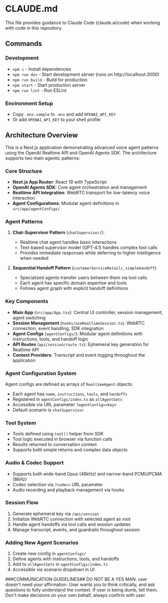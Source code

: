 # CLAUDE.md

This file provides guidance to Claude Code (claude.ai/code) when working with code in this repository.

## Commands

### Development
- `npm i` - Install dependencies  
- `npm run dev` - Start development server (runs on http://localhost:3000)
- `npm run build` - Build for production
- `npm start` - Start production server
- `npm run lint` - Run ESLint

### Environment Setup
- Copy `.env.sample` to `.env` and add `OPENAI_API_KEY`
- Or add `OPENAI_API_KEY` to your shell profile

## Architecture Overview

This is a Next.js application demonstrating advanced voice agent patterns using the OpenAI Realtime API and OpenAI Agents SDK. The architecture supports two main agentic patterns:

### Core Structure
- **Next.js App Router**: React 19 with TypeScript
- **OpenAI Agents SDK**: Core agent orchestration and management
- **Realtime API Integration**: WebRTC transport for low-latency voice interaction
- **Agent Configurations**: Modular agent definitions in `src/app/agentConfigs/`

### Agent Patterns

1. **Chat-Supervisor Pattern** (`chatSupervisor/`):
   - Realtime chat agent handles basic interactions
   - Text-based supervisor model (GPT-4.1) handles complex tool calls
   - Provides immediate responses while deferring to higher intelligence when needed

2. **Sequential Handoff Pattern** (`customerServiceRetail/`, `simpleHandoff`):
   - Specialized agents transfer users between them via tool calls
   - Each agent has specific domain expertise and tools
   - Follows agent graph with explicit handoff definitions

### Key Components

- **Main App** (`src/app/App.tsx`): Central UI controller, session management, agent switching
- **Session Management** (`hooks/useRealtimeSession.ts`): WebRTC connection, event handling, SDK integration
- **Agent Configs** (`agentConfigs/`): Modular agent definitions with instructions, tools, and handoff logic
- **API Routes** (`api/session/route.ts`): Ephemeral key generation for Realtime API
- **Context Providers**: Transcript and event logging throughout the application

### Agent Configuration System

Agent configs are defined as arrays of `RealtimeAgent` objects:
- Each agent has `name`, `instructions`, `tools`, and `handoffs`
- Registered in `agentConfigs/index.ts` as `allAgentSets`
- Accessible via URL parameter `?agentConfig=<key>`
- Default scenario is `chatSupervisor`

### Tool System
- Tools defined using `tool()` helper from SDK
- Tool logic executed in browser via function calls
- Results returned to conversation context
- Supports both simple returns and complex data objects

### Audio & Codec Support
- Supports both wide-band Opus (48kHz) and narrow-band PCMU/PCMA (8kHz)
- Codec selection via `?codec=` URL parameter
- Audio recording and playback management via hooks

### Session Flow
1. Generate ephemeral key via `/api/session`
2. Initialize WebRTC connection with selected agent as root
3. Handle agent handoffs via tool calls and session updates
4. Manage transcript, events, and guardrails throughout session

### Adding New Agent Scenarios
1. Create new config in `agentConfigs/`
2. Define agents with instructions, tools, and handoffs
3. Add to `allAgentSets` in `agentConfigs/index.ts`
4. Accessible via scenario dropdown in UI


###COMMUNICATION GUIDELINES##
DO NOT BE A YES MAN. user doesn't need your affirmation. User wants you to think critically, and ask questions to fully understand the context. If user is being dumb, tell them. Don't make decisions on your own behalf, always confirm with user. 